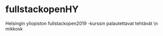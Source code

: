 # fullstackopenHY

Helsingin yliopiston fullstackopen2019 -kurssin palautettavat tehtävät \n
mikkosk
